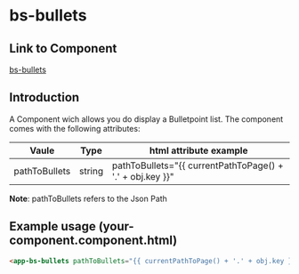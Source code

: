 # bs-bullets

## Link to Component

[bs-bullets](../../../src/app/layouts/base-structures/bs-bullets/bs-bullets.component.ts)

## Introduction

A Component wich allows you do display a Bulletpoint list. The component comes with the following attributes:

| Vaule         | Type   | html attribute example                                    |
| ------------- | ------ | --------------------------------------------------------- |
| pathToBullets | string | pathToBullets="{{ currentPathToPage() + '.' + obj.key }}" |

**Note**: pathToBullets refers to the Json Path

## Example usage (your-component.component.html)

```html
<app-bs-bullets pathToBullets="{{ currentPathToPage() + '.' + obj.key }}"></app-bs-bullets>
```
